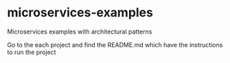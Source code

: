 # microservices-examples
Microservices examples with architectural patterns

Go to the each project and find the README.md which have the instructions to run the project
